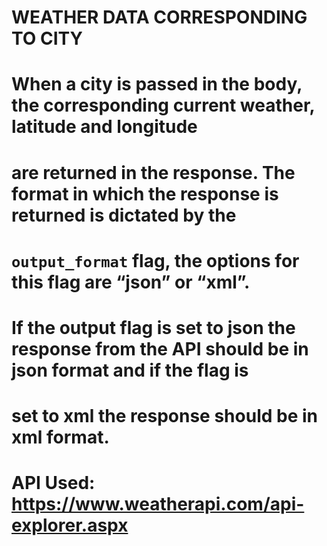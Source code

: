 
# WEATHER DATA CORRESPONDING TO CITY

# When a city is passed in the body, the corresponding current weather, latitude and longitude
# are returned in the response. The format in which the response is returned is dictated by the
# `output_format` flag, the options for this flag are “json” or “xml”. 

# If the output flag is set to json the response from the API should be in json format and if the flag is
# set to xml the response should be in xml format. 


# API Used: https://www.weatherapi.com/api-explorer.aspx
